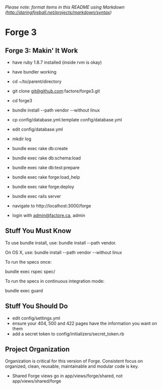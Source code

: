 *Please note: format items in this README using Markdown (http://daringfireball.net/projects/markdown/syntax)*

Forge 3
=======

Forge 3: Makin' It Work
-----------------------

* have ruby 1.8.7 installed (inside rvm is okay)
* have bundler working

* cd ~/to/parent/directory
* git clone git@github.com:factore/forge3.git
* cd forge3
* bundle install --path vendor --without linux
* cp config/database.yml.template config/database.yml
* edit config/database.yml
* mkdir log
* bundle exec rake db:create
* bundle exec rake db:schema:load
* bundle exec rake db:test:prepare
* bundle exec rake forge:load_help
* bundle exec rake forge:deploy
* bundle exec rails server
* navigate to http://localhost:3000/forge
* login with admin@factore.ca, admin

Stuff You Must Know
-------------------

To use bundle install, use:
  bundle install --path vendor.

On OS X, use:
  bundle install --path vendor --without linux

To run the specs once:

  bundle exec rspec spec/

To run the specs in continuous integration mode:

  bundle exec guard


Stuff You Should Do
-------------------

* edit config/settings.yml
* ensure your 404, 500 and 422 pages have the information you want on them
* add a secret token to config/initializers/secret_token.rb


Project Organization
--------------------

Organization is critical for this version of Forge.  Consistent focus on organized, clean, reusable, maintainable and modular code is key.

* Shared Forge views go in app/views/forge/shared, not app/views/shared/forge
